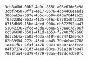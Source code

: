 
                3cb8a00d-00b2-4a9c-855f-a03e67dd6e9d
                3cbf7458-0ff1-4e17-867a-4cb4406eaad1
                386bab5a-597e-4b5c-b504-643a78442b25
                f0a3228d-9b3a-4135-bf6c-b7701e0f3338
                07f5db09-15bd-4ded-9004-eb572592aa47
                51042336-2fcc-45da-8baa-573ee67d706f
                cc596000-3501-4f1d-a650-f22403f67660
                0d3c5b4a-2a03-4d3a-af84-dd74712ee4c7
                82b39984-272c-43e0-ab48-79e4ebad7788
                1a441fb1-6f4f-447b-93c8-0b38712efecd
                04f87274-01d3-4aa8-98ce-391a2187b847
                7028faa4-6d79-4779-93aa-497dc7cb90fc
                